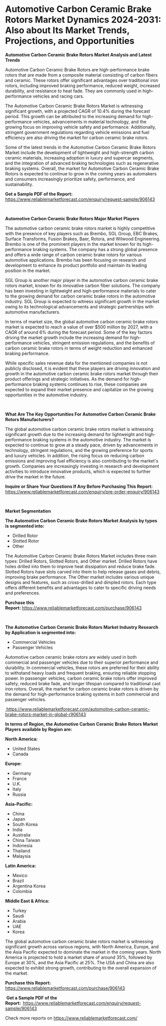 <p><h1>Automotive Carbon Ceramic Brake Rotors Market Dynamics 2024-2031: Also about Its Market Trends, Projections, and Opportunities</h1></p><p><strong>Automotive Carbon Ceramic Brake Rotors Market Analysis and Latest Trends</strong></p>
<p><p>Automotive Carbon Ceramic Brake Rotors are high-performance brake rotors that are made from a composite material consisting of carbon fibers and ceramic. These rotors offer significant advantages over traditional iron rotors, including improved braking performance, reduced weight, increased durability, and resistance to heat fade. They are commonly used in high-performance vehicles and racing cars.</p><p>The Automotive Carbon Ceramic Brake Rotors Market is witnessing significant growth, with a projected CAGR of 10.4% during the forecast period. This growth can be attributed to the increasing demand for high-performance vehicles, advancements in material technology, and the growing focus on improving vehicle safety and performance. Additionally, stringent government regulations regarding vehicle emissions and fuel efficiency are also driving the market for carbon ceramic brake rotors.</p><p>Some of the latest trends in the Automotive Carbon Ceramic Brake Rotors Market include the development of lightweight and high-strength carbon ceramic materials, increasing adoption in luxury and supercar segments, and the integration of advanced braking technologies such as regenerative braking systems. Overall, the market for Automotive Carbon Ceramic Brake Rotors is expected to continue to grow in the coming years as automakers and consumers increasingly prioritize safety, performance, and sustainability.</p></p>
<p><strong>Get a Sample PDF of the Report:&nbsp;</strong> <a href="https://www.reliablemarketforecast.com/enquiry/request-sample/906143">https://www.reliablemarketforecast.com/enquiry/request-sample/906143</a></p>
<p>&nbsp;</p>
<p><strong>Automotive Carbon Ceramic Brake Rotors Major Market Players</strong></p>
<p><p>The automotive carbon ceramic brake rotors market is highly competitive with the presence of key players such as Brembo, SGL Group, EBC Brakes, Surface Transforms, Fusion Brakes, Baer, Rotora, and Wilwood Engineering. Brembo is one of the prominent players in the market known for its high-performance braking systems. The company has a strong global presence and offers a wide range of carbon ceramic brake rotors for various automotive applications. Brembo has been focusing on research and development to enhance its product portfolio and maintain its leading position in the market.</p><p>SGL Group is another major player in the automotive carbon ceramic brake rotors market, known for its innovative carbon fiber solutions. The company has been investing in lightweight and high-performance materials to cater to the growing demand for carbon ceramic brake rotors in the automotive industry. SGL Group is expected to witness significant growth in the market owing to its technological advancements and strategic partnerships with automotive manufacturers.</p><p>In terms of market size, the global automotive carbon ceramic brake rotors market is expected to reach a value of over $500 million by 2027, with a CAGR of around 6% during the forecast period. Some of the key factors driving the market growth include the increasing demand for high-performance vehicles, stringent emission regulations, and the benefits of carbon ceramic brake rotors in terms of weight reduction and enhanced braking performance.</p><p>While specific sales revenue data for the mentioned companies is not publicly disclosed, it is evident that these players are driving innovation and growth in the automotive carbon ceramic brake rotors market through their product offerings and strategic initiatives. As the demand for high-performance braking systems continues to rise, these companies are expected to expand their market presence and capitalize on the growing opportunities in the automotive industry.</p></p>
<p>&nbsp;</p>
<p><strong>What Are The Key Opportunities For Automotive Carbon Ceramic Brake Rotors Manufacturers?</strong></p>
<p><p>The global automotive carbon ceramic brake rotors market is witnessing significant growth due to the increasing demand for lightweight and high-performance braking systems in the automotive industry. The market is expected to continue to grow at a steady pace, driven by advancements in technology, stringent regulations, and the growing preference for sports and luxury vehicles. In addition, the rising focus on reducing carbon emissions and improving fuel efficiency is also contributing to the market's growth. Companies are increasingly investing in research and development activities to introduce innovative products, which is expected to further drive the market in the future.</p></p>
<p><strong>Inquire or Share Your Questions If Any Before Purchasing This Report:</strong> <a href="https://www.reliablemarketforecast.com/enquiry/pre-order-enquiry/906143">https://www.reliablemarketforecast.com/enquiry/pre-order-enquiry/906143</a></p>
<p>&nbsp;</p>
<p><strong>Market Segmentation</strong></p>
<p><strong>The Automotive Carbon Ceramic Brake Rotors Market Analysis by types is segmented into:</strong></p>
<p><ul><li>Drilled Rotor</li><li>Slotted Rotor</li><li>Other</li></ul></p>
<p><p>The Automotive Carbon Ceramic Brake Rotors Market includes three main types: Drilled Rotors, Slotted Rotors, and Other market. Drilled Rotors have holes drilled into them to improve heat dissipation and reduce brake fade. Slotted Rotors have slots carved into them to help release gases and debris, improving brake performance. The Other market includes various unique designs and features, such as cross-drilled and dimpled rotors. Each type offers different benefits and advantages to cater to specific driving needs and preferences.</p></p>
<p><strong>Purchase this Report:&nbsp;</strong><a href="https://www.reliablemarketforecast.com/purchase/906143">https://www.reliablemarketforecast.com/purchase/906143</a></p>
<p>&nbsp;</p>
<p><strong>The Automotive Carbon Ceramic Brake Rotors Market Industry Research by Application is segmented into:</strong></p>
<p><ul><li>Commercial Vehicles</li><li>Passenger Vehicles</li></ul></p>
<p><p>Automotive carbon ceramic brake rotors are widely used in both commercial and passenger vehicles due to their superior performance and durability. In commercial vehicles, these rotors are preferred for their ability to withstand heavy loads and frequent braking, ensuring reliable stopping power. In passenger vehicles, carbon ceramic brake rotors offer improved safety, reduced brake fade, and longer lifespan compared to traditional cast iron rotors. Overall, the market for carbon ceramic brake rotors is driven by the demand for high-performance braking systems in both commercial and passenger vehicles.</p></p>
<p><a href="https://www.reliablemarketforecast.com/automotive-carbon-ceramic-brake-rotors-market-in-global-r906143">&nbsp;https://www.reliablemarketforecast.com/automotive-carbon-ceramic-brake-rotors-market-in-global-r906143</a></p>
<p><strong>In terms of Region, the Automotive Carbon Ceramic Brake Rotors Market Players available by Region are:</strong></p>
<p>
    <p> <strong> North America: </strong>
        <ul>
            <li>United States</li>
            <li>Canada</li>
        </ul>
        </p> 
    <p> <strong> Europe: </strong>
        <ul>
            <li>Germany</li>
            <li>France</li>
            <li>U.K.</li>
            <li>Italy</li>
            <li>Russia</li>
        </ul>
        </p> 
    <p> <strong> Asia-Pacific: </strong>
        <ul>
            <li>China</li>
            <li>Japan</li>
            <li>South Korea</li>
            <li>India</li>
            <li>Australia</li>
            <li>China Taiwan</li>
            <li>Indonesia</li>
            <li>Thailand</li>
            <li>Malaysia</li>
        </ul>
        </p> 
    <p> <strong> Latin America: </strong>
        <ul>
            <li>Mexico</li>
            <li>Brazil</li>
            <li>Argentina Korea</li>
            <li>Colombia</li>
        </ul>
        </p> 
    <p> <strong> Middle East & Africa: </strong>
        <ul>
            <li>Turkey</li>
            <li>Saudi</li>
            <li>Arabia</li>
            <li>UAE</li>
            <li>Korea</li>
        </ul>
    </p>
    </p>
<p><p>The global automotive carbon ceramic brake rotors market is witnessing significant growth across various regions, with North America, Europe, and the Asia Pacific expected to dominate the market in the coming years. North America is projected to hold a market share of around 35%, followed by Europe at 30%, and the Asia Pacific at 25%. The USA and China are also expected to exhibit strong growth, contributing to the overall expansion of the market.</p></p>
<p><strong>Purchase this Report: </strong><a href="https://www.reliablemarketforecast.com/purchase/906143">https://www.reliablemarketforecast.com/purchase/906143</a></p>
<p>&nbsp;<strong>Get a Sample PDF of the Report:&nbsp;&nbsp;</strong><a href="https://www.reliablemarketforecast.com/enquiry/request-sample/906143">https://www.reliablemarketforecast.com/enquiry/request-sample/906143</a></p>
<p><strong></strong></p>
<p>Check more reports on <a href="https://www.reliablemarketforecast.com/">https://www.reliablemarketforecast.com/</a></p>